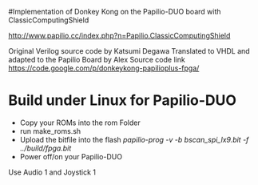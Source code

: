 #Implementation of Donkey Kong on the Papilio-DUO board with ClassicComputingShield

http://www.papilio.cc/index.php?n=Papilio.ClassicComputingShield

Original Verilog source code by Katsumi Degawa
Translated to VHDL and adapted to the Papilio Board by Alex
Source code link https://code.google.com/p/donkeykong-papilioplus-fpga/


# Build under Linux for Papilio-DUO

* Copy your ROMs into the rom Folder
* run make_roms.sh 
* Upload the bitfile into the flash   *papilio-prog -v -b bscan_spi_lx9.bit -f ../build/fpga.bit*
* Power off/on your Papilio-DUO


Use Audio 1 and Joystick 1
